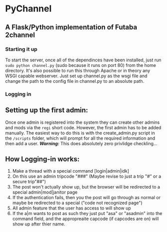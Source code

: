 # PyChannel
## A Flask/Python implementation of Futaba 2channel

### Starting it up

To start the server, once all of the dependinces have been installed, just run `sudo python channel.py` (sudo because it runs on port 80) from the home directory. It's also possible to run this through Apache or in theory any WSGI capable webserver. Just set up channel.py as the wsgi file and change the path to the config file in channel.py to an absolute path.

### Logging in

Setting up the first admin:
---
Once one admin is registered into the system they can create other admins and mods via the `regi` short code. However, the first admin has to be added manually. The easiest way to do this is with the create\_admin.py script in the `/scripts` folder, which will prompt for all the required information and then add a user.
***Warning:*** This does absolutely zero privlidge checkling...

How Logging-in works:
---
1. Make a thread with a special command [login|admin|idk]
2. On this use an admin tripcode "###" (Maybe revise to just a trip "#" or a secure trip"##")
3. The post won't actually show up, but the browser will be redirected to a special admin|mod|janitor page
4. If the authentication fails, then you the post will go through as normal or maybe be redirected to a special ("code not recognized page")
5. All admin feature that the user has access to will show up
6. If the a|m wants to post as such they just put "asa" or "asadmin" into the command field, and the appropreaite capcode (if capcodes are on) will show up after thier name.
